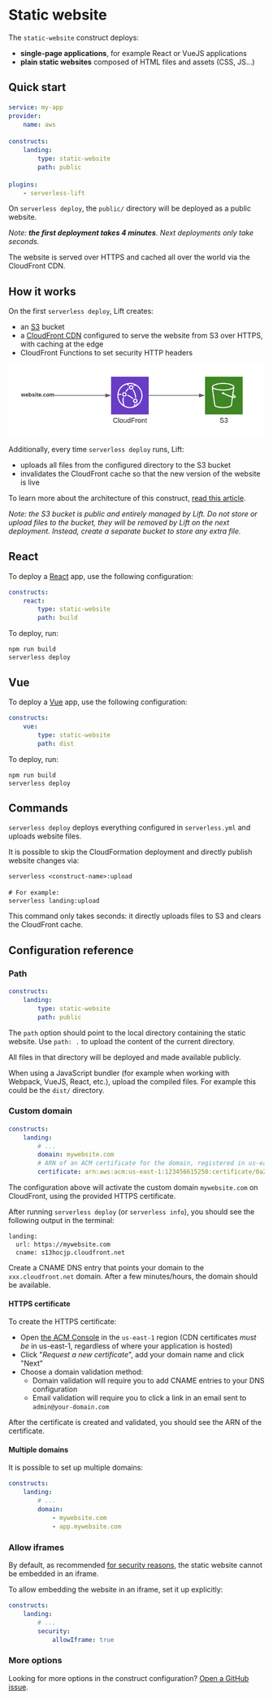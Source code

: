 # Static website

The `static-website` construct deploys:

- **single-page applications**, for example React or VueJS applications
- **plain static websites** composed of HTML files and assets (CSS, JS…)

## Quick start

```yaml
service: my-app
provider:
    name: aws

constructs:
    landing:
        type: static-website
        path: public

plugins:
    - serverless-lift
```

On `serverless deploy`, the `public/` directory will be deployed as a public website.

_Note: **the first deployment takes 4 minutes**. Next deployments only take seconds._

The website is served over HTTPS and cached all over the world via the CloudFront CDN.

## How it works

On the first `serverless deploy`, Lift creates:

- an [S3](https://aws.amazon.com/s3/) bucket
- a [CloudFront CDN](https://aws.amazon.com/cloudfront/) configured to serve the website from S3 over HTTPS, with caching at the edge
- CloudFront Functions to set security HTTP headers

![](img/static-website.png)

Additionally, every time `serverless deploy` runs, Lift:

- uploads all files from the configured directory to the S3 bucket
- invalidates the CloudFront cache so that the new version of the website is live

To learn more about the architecture of this construct, [read this article](https://medium.com/serverless-transformation/static-websites-on-aws-designing-lift-1db94574ba3b).

_Note: the S3 bucket is public and entirely managed by Lift. Do not store or upload files to the bucket, they will be removed by Lift on the next deployment. Instead, create a separate bucket to store any extra file._

## React

To deploy a [React](https://reactjs.org/) app, use the following configuration:

```yaml
constructs:
    react:
        type: static-website
        path: build
```

To deploy, run:

```
npm run build
serverless deploy
```

## Vue

To deploy a [Vue](https://vuejs.org/) app, use the following configuration:

```yaml
constructs:
    vue:
        type: static-website
        path: dist
```

To deploy, run:

```
npm run build
serverless deploy
```

## Commands

`serverless deploy` deploys everything configured in `serverless.yml` and uploads website files.

It is possible to skip the CloudFormation deployment and directly publish website changes via:

```
serverless <construct-name>:upload

# For example:
serverless landing:upload
```

This command only takes seconds: it directly uploads files to S3 and clears the CloudFront cache.

## Configuration reference

### Path

```yaml
constructs:
    landing:
        type: static-website
        path: public
```

The `path` option should point to the local directory containing the static website. Use `path: .` to upload the content of the current directory.

All files in that directory will be deployed and made available publicly.

When using a JavaScript bundler (for example when working with Webpack, VueJS, React, etc.), upload the compiled files. For example this could be the `dist/` directory.

### Custom domain

```yaml
constructs:
    landing:
        # ...
        domain: mywebsite.com
        # ARN of an ACM certificate for the domain, registered in us-east-1
        certificate: arn:aws:acm:us-east-1:123456615250:certificate/0a28e63d-d3a9-4578-9f8b-14347bfe8123
```

The configuration above will activate the custom domain `mywebsite.com` on CloudFront, using the provided HTTPS certificate.

After running `serverless deploy` (or `serverless info`), you should see the following output in the terminal:

```
landing:
  url: https://mywebsite.com
  cname: s13hocjp.cloudfront.net
```

Create a CNAME DNS entry that points your domain to the `xxx.cloudfront.net` domain. After a few minutes/hours, the domain should be available.

#### HTTPS certificate

To create the HTTPS certificate:

- Open [the ACM Console](https://console.aws.amazon.com/acm/home?region=us-east-1#/wizard/) in the `us-east-1` region (CDN certificates _must be_ in us-east-1, regardless of where your application is hosted)
- Click "_Request a new certificate_", add your domain name and click "Next"
- Choose a domain validation method:
  - Domain validation will require you to add CNAME entries to your DNS configuration
  - Email validation will require you to click a link in an email sent to `admin@your-domain.com`

After the certificate is created and validated, you should see the ARN of the certificate.

#### Multiple domains

It is possible to set up multiple domains:

```yaml
constructs:
    landing:
        # ...
        domain:
            - mywebsite.com
            - app.mywebsite.com
```

### Allow iframes

By default, as recommended [for security reasons](https://scotthelme.co.uk/hardening-your-http-response-headers/#x-frame-options), the static website cannot be embedded in an iframe.

To allow embedding the website in an iframe, set it up explicitly:

```yaml
constructs:
    landing:
        # ...
        security:
            allowIframe: true
```

### More options

Looking for more options in the construct configuration? [Open a GitHub issue](https://github.com/getlift/lift/issues/new).
